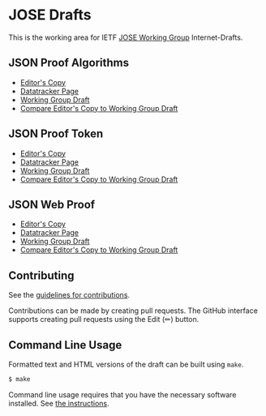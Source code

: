 # JOSE Drafts

This is the working area for IETF [JOSE Working Group](https://datatracker.ietf.org/wg/jose/documents/) Internet-Drafts.

## JSON Proof Algorithms

* [Editor's Copy](https://json-web-proofs.github.io/json-web-proofs/#go.draft-ietf-jose-json-proof-algorithms.html)
* [Datatracker Page](https://datatracker.ietf.org/doc/draft-ietf-jose-json-proof-algorithms)
* [Working Group Draft](https://datatracker.ietf.org/doc/html/draft-ietf-jose-json-proof-algorithms)
* [Compare Editor's Copy to Working Group Draft](https://json-web-proofs.github.io/json-web-proofs/#go.draft-ietf-jose-json-proof-algorithms.diff)

## JSON Proof Token

* [Editor's Copy](https://json-web-proofs.github.io/json-web-proofs/#go.draft-ietf-jose-json-proof-token.html)
* [Datatracker Page](https://datatracker.ietf.org/doc/draft-ietf-jose-json-proof-token)
* [Working Group Draft](https://datatracker.ietf.org/doc/html/draft-ietf-jose-json-proof-token)
* [Compare Editor's Copy to Working Group Draft](https://json-web-proofs.github.io/json-web-proofs/#go.draft-ietf-jose-json-proof-token.diff)

## JSON Web Proof

* [Editor's Copy](https://json-web-proofs.github.io/json-web-proofs/#go.draft-ietf-jose-json-web-proof.html)
* [Datatracker Page](https://datatracker.ietf.org/doc/draft-ietf-jose-json-web-proof)
* [Working Group Draft](https://datatracker.ietf.org/doc/html/draft-ietf-jose-json-web-proof)
* [Compare Editor's Copy to Working Group Draft](https://json-web-proofs.github.io/json-web-proofs/#go.draft-ietf-jose-json-web-proof.diff)


## Contributing

See the
[guidelines for contributions](https://github.com/json-web-proofs/json-web-proofs/blob/main/CONTRIBUTING.md).

Contributions can be made by creating pull requests.
The GitHub interface supports creating pull requests using the Edit (✏) button.


## Command Line Usage

Formatted text and HTML versions of the draft can be built using `make`.

```sh
$ make
```

Command line usage requires that you have the necessary software installed.  See
[the instructions](https://github.com/martinthomson/i-d-template/blob/main/doc/SETUP.md).

